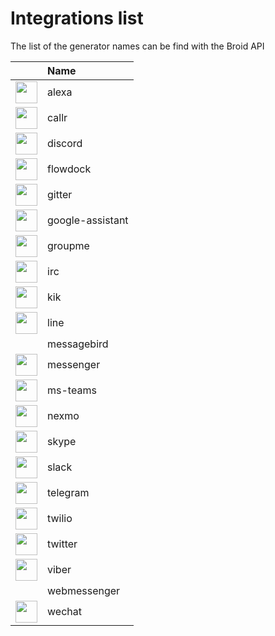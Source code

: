 # Integrations list

The list of the generator names can be find with the Broid API

| |Name|
|:--|:--|
|<img width="35" src="https://t.broid.ai/i/p-alexa-color" />| alexa |
|<img width="35" src="https://t.broid.ai/i/p-callr-color" />| callr |
|<img width="35" src="https://t.broid.ai/i/s-discord-color" />| discord |
|<img width="35" src="https://t.broid.ai/i/s-flowdock-color" />| flowdock |
|<img width="35" src="https://t.broid.ai/i/p-gitter-color" />| gitter |
|<img width="35" src="https://t.broid.ai/i/p-google-assistant-color" />| google-assistant |
|<img width="35" src="https://t.broid.ai/i/p-groupme-color" />| groupme |
|<img width="35" src="https://t.broid.ai/i/p-irc-color" />| irc |
|<img width="35" src="https://t.broid.ai/i/p-kik-color" />| kik |
|<img width="35" src="https://t.broid.ai/i/p-line-color" />| line |
|| messagebird |
|<img width="35" src="https://t.broid.ai/i/s-messenger-color" />| messenger |
|<img width="35" src="https://t.broid.ai/i/p-ms-teams-color" />| ms-teams |
|<img width="35" src="https://t.broid.ai/i/p-nexmo-color" />| nexmo |
|<img width="35" src="https://t.broid.ai/i/p-skype-color" />| skype |
|<img width="35" src="https://t.broid.ai/i/s-slack-color" />| slack |
|<img width="35" src="https://t.broid.ai/i/s-telegram-color" />| telegram |
|<img width="35" src="https://t.broid.ai/i/p-twilio-color" />| twilio |
|<img width="35" src="https://t.broid.ai/i/s-twitter-color" />| twitter |
|<img width="35" src="https://t.broid.ai/i/p-viber-color" />| viber |
|| webmessenger |
|<img width="35" src="https://t.broid.ai/i/p-wechat-color" />| wechat |
